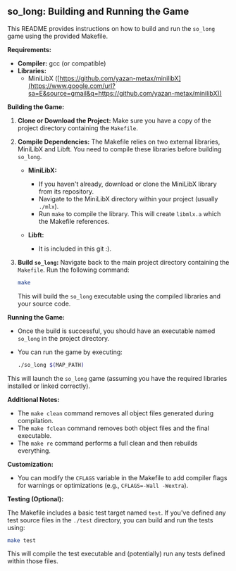 ## so_long: Building and Running the Game

This README provides instructions on how to build and run the `so_long` game using the provided Makefile.

**Requirements:**

  * **Compiler:** gcc (or compatible)
  * **Libraries:**
      * MiniLibX ([https://github.com/yazan-metax/minilibX](https://www.google.com/url?sa=E&source=gmail&q=https://github.com/yazan-metax/minilibX))

**Building the Game:**

1.  **Clone or Download the Project:**
    Make sure you have a copy of the project directory containing the `Makefile`.

2.  **Compile Dependencies:**
    The Makefile relies on two external libraries, MiniLibX and Libft. You need to compile these libraries before building `so_long`.

      * **MiniLibX:**

          * If you haven't already, download or clone the MiniLibX library from its repository.
          * Navigate to the MiniLibX directory within your project (usually `./mlx`).
          * Run `make` to compile the library. This will create `libmlx.a` which the Makefile references.

      * **Libft:**

          * It is included in this git :).

3.  **Build `so_long`:**
    Navigate back to the main project directory containing the `Makefile`.
    Run the following command:

    ```bash
    make
    ```

    This will build the `so_long` executable using the compiled libraries and your source code.

**Running the Game:**

  * Once the build is successful, you should have an executable named `so_long` in the project directory.

  * You can run the game by executing:

    ```bash
    ./so_long $(MAP_PATH)
    ```

This will launch the `so_long` game (assuming you have the required libraries installed or linked correctly).

**Additional Notes:**

  * The `make clean` command removes all object files generated during compilation.
  * The `make fclean` command removes both object files and the final executable.
  * The `make re` command performs a full clean and then rebuilds everything.

**Customization:**

  * You can modify the `CFLAGS` variable in the Makefile to add compiler flags for warnings or optimizations (e.g., `CFLAGS=-Wall -Wextra`).

**Testing (Optional):**

The Makefile includes a basic test target named `test`. If you've defined any test source files in the `./test` directory, you can build and run the tests using:

```bash
make test
```

This will compile the test executable and (potentially) run any tests defined within those files.
